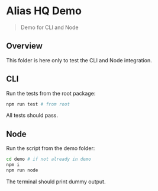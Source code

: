 # Alias HQ Demo

> Demo for CLI and Node

## Overview

This folder is here only to test the CLI and Node integration.

## CLI

Run the tests from the root package:

```bash
npm run test # from root
```

All tests should pass.

## Node

Run the script from the demo folder:

```bash
cd demo # if not already in demo
npm i
npm run node
```

The terminal should print dummy output.
